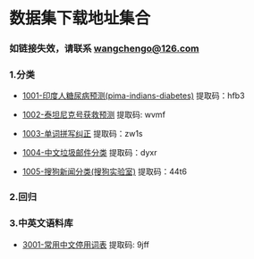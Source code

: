 # 数据集下载地址集合
### 如链接失效，请联系 wangchengo@126.com

### 1.分类
- [1001-印度人糖尿病预测(pima-indians-diabetes)](https://pan.baidu.com/s/1Z2JtgJBafytuMRzPDU8Ncw) 提取码：hfb3

- [1002-泰坦尼克号获救预测](https://pan.baidu.com/s/1Nbd29zac79SHV43oMVDV9A) 提取码: wvmf
- [1003-单词拼写纠正](https://pan.baidu.com/s/1EPz-Z7WKVPAULGmZ8K6UWQ ) 提取码：zw1s
- [1004-中文垃圾邮件分类](https://pan.baidu.com/s/10hGDFL9t58o0Moq6BcbotA) 提取码：dyxr
- [1005-搜狗新闻分类(搜狗实验室)](https://pan.baidu.com/s/1CVLWjTmKht8bQHeep7NSJw) 提取码：44t6
### 2.回归
### 3.中英文语料库
- [3001-常用中文停用词表](https://pan.baidu.com/s/1ovGC1RrIOioMNALjsXu9Ow) 提取码: 9jff
